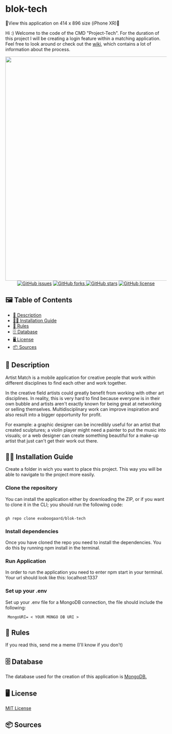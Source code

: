 # blok-tech

🚨View this application on 414 x 896 size (iPhone XR)🚨


Hi :) Welcome to the code of the CMD "Project-Tech". For the duration of this project I will be creating a login feature within a matching application. Feel free to look around or check out the [wiki](https://github.com/evaboogaard/blok-tech/wiki), which contains a lot of information about the process.

<section align="center">
<img width="700px" alt="" src="https://user-images.githubusercontent.com/94062754/158617400-d5e89791-211e-44ee-8340-b1344a840ead.png">
</section>


<section align="center">
      <a href="https://github.com/evaboogaard/blok-tech/issues"><img alt="GitHub issues" src="https://img.shields.io/github/issues/evaboogaard/blok-tech"></a>
      <a href="https://github.com/evaboogaard/blok-tech/network"><img alt="GitHub forks" src="https://img.shields.io/github/forks/evaboogaard/blok-tech"</a>
      <a href="https://github.com/evaboogaard/blok-tech/stargazers"><img alt="GitHub stars" src="https://img.shields.io/github/stars/evaboogaard/blok-tech"></a>
      <a href="https://github.com/evaboogaard/blok-tech/blob/main/LICENSE.md"><img alt="GitHub license" src="https://img.shields.io/github/license/evaboogaard/blok-tech""></a>
  </section>


## 🖼 Table of Contents
- [🎨 Description](https://github.com/evaboogaard/blok-tech#-description)
- [🧙‍♂ ‍Installation Guide](https://github.com/evaboogaard/blok-tech#-installation-guide)
- [🚫 Rules](https://github.com/evaboogaard/blok-tech#-rules)
- [🗄 Database](https://github.com/evaboogaard/blok-tech#-database)
- [🖥 License](https://github.com/evaboogaard/blok-tech#-license)
- [📦 Sources](https://github.com/evaboogaard/blok-tech#-sources)

## 🎨 Description
Artist Match is a mobile application for creative people that work within different disciplines to find each other and work together. 

In the creative field artists could greatly benefit from working with other art disciplines. In reality, this is very hard to find because everyone is in their own bubble and artists aren't exactly known for being great at networking or selling themselves. Multidisciplinary work can improve inspiration and also result into a bigger opportunity for profit.

For example: a graphic designer can be incredibly useful for an artist that created sculptures; a violin player might need a painter to put the music into visuals; or a web designer can create something beautiful for a make-up artist that just can't get their work out there.

## 🧙‍♂ ‍Installation Guide
Create a folder in wich you want to place this project. This way you will be able to navigate to the project more easily.

### Clone the repository
You can install the application either by downloading the ZIP, or if you want to clone it in the CLI; you should run the following code:

<pre><code>
gh repo clone evaboogaard/blok-tech
</code></pre>

### Install dependencies
Once you have cloned the repo you need to install the dependencies. You do this by running npm install in the terminal.

### Run Application
In order to run the application you need to enter npm start in your terminal. Your url should look like this: localhost:1337

### Set up your .env
Set up your .env file for a MongoDB connection, the file should include the following: 
             <pre><code>
            MongoURI= < YOUR MONGO DB URI >
            </code></pre>

## 🚫 Rules
If you read this, send me a meme (I'll know if you don't)

## 🗄 Database
The database used for the creation of this application is [MongoDB.](https://www.mongodb.com/)

## 🖥 License
[MIT License](https://github.com/evaboogaard/blok-tech/blob/main/LICENSE.md)

## 📦 Sources
